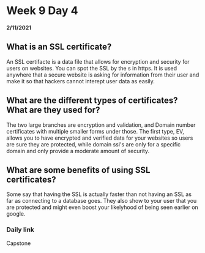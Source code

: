 # Week 9 Day 4
__2/11/2021__

## What is an SSL certificate?

An SSL certifacte is a data file that allows for encryption and security for users on websites. You can spot the SSL by the s in https. It is used anywhere that a secure website is asking for information from their user and make it so that hackers cannot interept user data as easily.

## What are the different types of certificates? What are they used for?

The two large branches are encryption and validation, and Domain number certificates with multiple smaller forms under those. The first type, EV, allows you to have encrypted and verified data for your websites so users are sure they are protected, while domain ssl's are only for a specific domain and only provide a moderate amount of security.

## What are some benefits of using SSL certificates?

Some say that having the SSL is actually faster than not having an SSL as far as connecting to a database goes. They also show to your user that you are protected and might even boost your likelyhood of being seen earlier on google.

### Daily link
Capstone